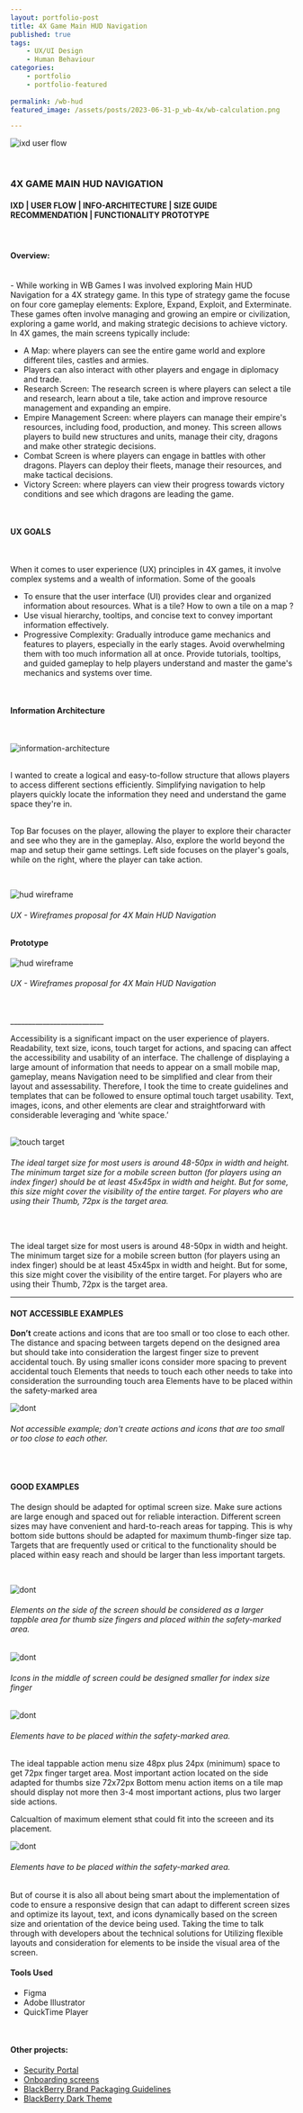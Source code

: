 ```yaml
---
layout: portfolio-post
title: 4X Game Main HUD Navigation
published: true
tags: 
    - UX/UI Design
    - Human Behaviour
categories:
    - portfolio
    - portfolio-featured
    
permalink: /wb-hud
featured_image: /assets/posts/2023-06-31-p_wb-4x/wb-calculation.png

---
```



![ixd user flow](/assets/posts/2023-06-31-p_wb-4x/wb-calculation.png "ixd user flow")



<br> 

### 4X GAME MAIN HUD NAVIGATION 


#### IXD | USER FLOW | INFO-ARCHITECTURE | SIZE GUIDE RECOMMENDATION | FUNCTIONALITY PROTOTYPE  

<br>

#### Overview:

<br>
- 
While working in WB Games I was involved exploring Main HUD Navigation for a 4X strategy game. In this type of strategy game the focuse on four core gameplay elements: Explore, Expand, Exploit, and Exterminate. These games often involve managing and growing an empire or civilization, exploring a game world, and making strategic decisions to achieve victory. In 4X games, the main screens typically include:


- A Map: where players can see the entire game world and explore different tiles, castles and armies.
- Players can also interact with other players and engage in diplomacy and trade. 
- Research Screen: The research screen is where players can select a tile and research, learn about a tile, take action and improve resource management and expanding an empire.
- Empire Management Screen: where players can manage their empire's resources, including food, production, and money. This screen allows players to build new structures and units, manage their city, dragons and make other strategic decisions.
- Combat Screen is where players can engage in battles with other dragons. Players can deploy their fleets, manage their resources, and make tactical decisions. 
- Victory Screen: where players can view their progress towards victory conditions and see which dragons are leading the game. 

<br>

#### UX GOALS 

<br>

When it comes to user experience (UX) principles in 4X games, it involve complex systems and a wealth of information. Some of the gooals 

- To ensure that the user interface (UI) provides clear and organized information about resources. What is a tile? How to own a tile on a map ? 
- Use visual hierarchy, tooltips, and concise text to convey important information effectively.
- Progressive Complexity: Gradually introduce game mechanics and features to players, especially in the early stages. Avoid overwhelming them with too much information all at once. Provide tutorials, tooltips, and guided gameplay to help players understand and master the game's mechanics and systems over time.


<br>

#### Information Architecture 


<br>

![information-architecture](/assets/posts/2023-06-31-p_wb-4x/wb-i-a_hud.png "information-architecture")


<br>
I wanted to create a logical and easy-to-follow structure that allows players to access different sections efficiently. Simplifying navigation to help players quickly locate the information they need and understand the game space they're in. 

<br> Top Bar focuses on the player, allowing the player to explore their character and see who they are in the gameplay.
Also, explore the world beyond the map and setup their game settings.
Left side focuses on the player's goals, while on the right, where the player can take action. 

<br>

![hud wireframe](assets/posts/2023-06-31-p_wb-4x/TileMap_Hud.png "hud wireframe")
###### UX - Wireframes proposal for 4X Main HUD Navigation

#### Prototype

![hud wireframe](assets/posts/2023-06-31-p_wb-4x/TileMap_Hud.png "hud wireframe")
###### UX - Wireframes proposal for 4X Main HUD Navigation

<br>
__________________________

Accessibility is a significant impact on the user experience of players. 
Readability, text size, icons, touch target for actions, and spacing can affect the accessibility and usability of an interface. The challenge of displaying a large amount of information that needs to appear on a small mobile map,  gameplay,  means Navigation need to be simplified and clear from their layout and assessability. Therefore, I took the time to create guidelines and templates that can be followed to ensure optimal touch target usability. Text, images, icons, and other elements are clear and straightforward with considerable leveraging and ‘white space.’  
<br> 


![touch target](assets/posts/2023-06-31-p_wb-4x/wb_target.png "touch target")
###### The ideal target size for most users is around 48-50px in width and height. The minimum target size for a mobile screen button (for players using an index finger) should be at least 45x45px in width and height. But for some, this size might cover the visibility of the entire target. For players who are using their Thumb, 72px is the target area.
<br>


The ideal target size for most users is around 48-50px in width and height.
The minimum target size for a mobile screen button (for players using an index finger) should be at least 45x45px in width and height. But for some, this size might cover the visibility of the entire target.
For players who are using their Thumb, 72px is the target area.
<br>

______________________

#### NOT ACCESSIBLE EXAMPLES

**Don’t** create actions and icons that are too small or too close to each other.
The distance and spacing between targets depend on the designed area but should take into consideration the largest finger size to prevent accidental touch.
By using smaller icons consider more spacing to prevent accidental touch
Elements that needs to touch each other needs to take into consideration the surrounding touch area
Elements have to be placed within the safety-marked area

![dont](assets/posts/2023-06-31-p_wb-4x/G_tilemap_dont1.png "dont")
###### Not accessible example; don't create actions and icons that are too small or too close to each other.

<br>


#### GOOD EXAMPLES

The design should be adapted for optimal screen size. Make sure actions are large enough and spaced out for reliable interaction.
Different screen sizes may have convenient and hard-to-reach areas for tapping.
This is why bottom side buttons should be adapted for maximum thumb-finger size tap.
Targets that are frequently used or critical to the functionality should be placed within easy reach and should be larger than less important targets.

<br>

![dont](assets/posts/2023-06-31-p_wb-4x/G_tilemap_THUMBS.png "dont")
###### Elements on the side of the screen should be considered as a larger tappble area for thumb size fingers and placed within the safety-marked area. 

![dont](assets/posts/2023-06-31-p_wb-4x/G_tilemap_bf2.png "dont")
###### Icons in the middle of screen could be designed smaller for index size finger

![dont](assets/posts/2023-06-31-p_wb-4x/G_tilemap_bf1.png "dont")
###### Elements have to be placed within the safety-marked area.


The ideal tappable action menu size 48px plus 24px (minimum) space to get 72px finger target area.
Most important action located on the side adapted for thumbs size 72x72px
Bottom menu action items on a tile map should display not more then 3-4 most important actions, plus two larger side actions.

Calcualtion of maximum element sthat could fit into the screeen and its placement. 


![dont](assets/posts/2023-06-31-p_wb-4x/wb-calculation.png "dont")
###### Elements have to be placed within the safety-marked area.

But of course it is also all about being smart about the implementation of code to ensure a responsive design that can adapt to different screen sizes and optimize its layout, text, and icons dynamically based on the screen size and orientation of the device being used.
Taking the time to talk through with developers about the technical solutions for Utilizing flexible layouts and consideration for elements to be inside the visual area of the screen. 


#### Tools Used 

-  Figma 
-  Adobe Illustrator
-  QuickTime Player 


<br>

#### Other projects:


- [Security Portal](/design-guidelines)
- [Onboarding screens](/empty-data)
- [BlackBerry Brand Packaging Guidelines](/bb-brand) 
- [BlackBerry Dark Theme](/dark-theme) 
